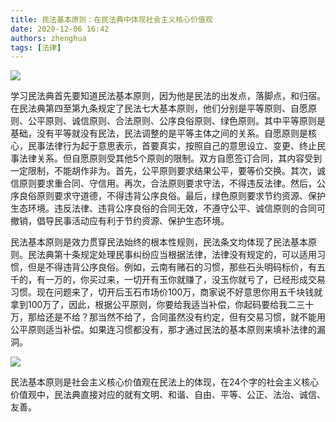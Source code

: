 ```yaml
---
title: 民法基本原则：在民法典中体现社会主义核心价值观
date: 2020-12-06 16:42
authors: zhenghua
tags: [法律]
---
```


![](/img/3.jpeg)

学习民法典首先要知道民法基本原则，因为他是民法的出发点，落脚点，和归宿。在民法典第四至第九条规定了民法七大基本原则，他们分别是平等原则、自愿原则、公平原则、诚信原则、合法原则、公序良俗原则、绿色原则。其中平等原则是基础，没有平等就没有民法，民法调整的是平等主体之间的关系。自愿原则是核心，民事法律行为起于意思表示，首要真实，按照自己的意思设立、变更、终止民事法律关系。但自愿原则受其他5个原则的限制。双方自愿签订合同，其内容受到一定限制，不能胡作非为。首先，公平原则要求结果公平，要等价交换。其次，诚信原则要求重合同、守信用。再次，合法原则要求守法，不得违反法律。然后，公序良俗原则要求守道德，不得违背公序良俗。最后，绿色原则要求节约资源、保护生态环境。违反法律、违背公序良俗的合同无效，不遵守公平、诚信原则的合同可撤销，倡导民事活动应有利于节约资源、保护生态环境。

民法基本原则是效力贯穿民法始终的根本性规则，民法条文均体现了民法基本原则。民法典第十条规定处理民事纠纷应当根据法律，法律没有规定的，可以适用习惯，但是不得违背公序良俗。例如，云南有赌石的习惯，那些石头明码标价，有五千的，有一万的，你买过来，一切开有玉你就赚了，没玉你就亏了，已经形成交易习惯。现在问题来了，切开后玉石市场价100万，商家说不好意思你用五千块钱就拿到100万了，因此，根据公平原则，你要给我适当补偿，你起码要给我二三十万，那给还是不给？那当然不给了，合同虽然没有约定，但有交易习惯，就不能用公平原则适当补偿。如果连习惯都没有，那才通过民法的基本原则来填补法律的漏洞。

![](/img/2.jpeg)

民法基本原则是社会主义核心价值观在民法上的体现，在24个字的社会主义核心价值观中，民法典直接对应的就有文明、和谐、自由、平等、公正、法治、诚信、友善。
